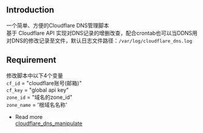 ## Introduction
一个简单、方便的Cloudflare DNS管理脚本  
基于 Cloudflare API 实现对DNS记录的增删改查，配合crontab也可以当DDNS用  
对DNS的修改记录至文件，默认日志文件路径：`/var/log/cloudflare_dns.log`

## Requirement
修改脚本中以下4个变量  
`cf_id` = "cloudflare账号(邮箱)"   
`cf_key` = "global api key"  
`zone_id` = "域名的zone_id"  
`zone_name` = '根域名名称'

- Read more  
[cloudflare_dns_manipulate](https://blog.kwin.win/2021/02/25/cloudflare-dns-manipulate/)  